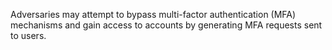 Adversaries may attempt to bypass multi-factor authentication (MFA) mechanisms and gain access to accounts by generating MFA requests sent to users.
